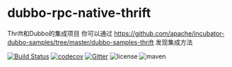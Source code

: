 # dubbo-rpc-native-thrift
Thrift和Dubbo的集成项目
你可以通过 https://github.com/apache/incubator-dubbo-samples/tree/master/dubbo-samples-thrift 发现集成方法 
 
[![Build Status](https://travis-ci.org/dubbo/dubbo-rpc-native-thrift.svg?branch=master)](https://travis-ci.org/dubbo/dubbo-rpc-native-thrift) 
[![codecov](https://codecov.io/gh/dubbo/dubbo-rpc-native-thrift/branch/master/graph/badge.svg)](https://codecov.io/gh/dubbo/dubbo-rpc-native-thrift)
[![Gitter](https://badges.gitter.im/alibaba/dubbo.svg)](https://gitter.im/alibaba/dubbo?utm_source=badge&utm_medium=badge&utm_campaign=pr-badge)
![license](https://img.shields.io/github/license/dubbo/dubbo-rpc-native-thrift.svg)
![maven](https://img.shields.io/maven-central/v/org.apache.dubb/dubbo-rpc-native-thrift.svg)
